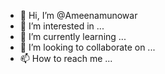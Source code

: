 - 👋 Hi, I’m @Ameenamunowar
- 👀 I’m interested in ...
- 🌱 I’m currently learning ...
- 💞️ I’m looking to collaborate on ...
- 📫 How to reach me ...

<!---
Ameenamunowar/Ameenamunowar is a ✨ special ✨ repository because its `README.md` (this file) appears on your GitHub profile.
You can click the Preview link to take a look at your changes.
--->
